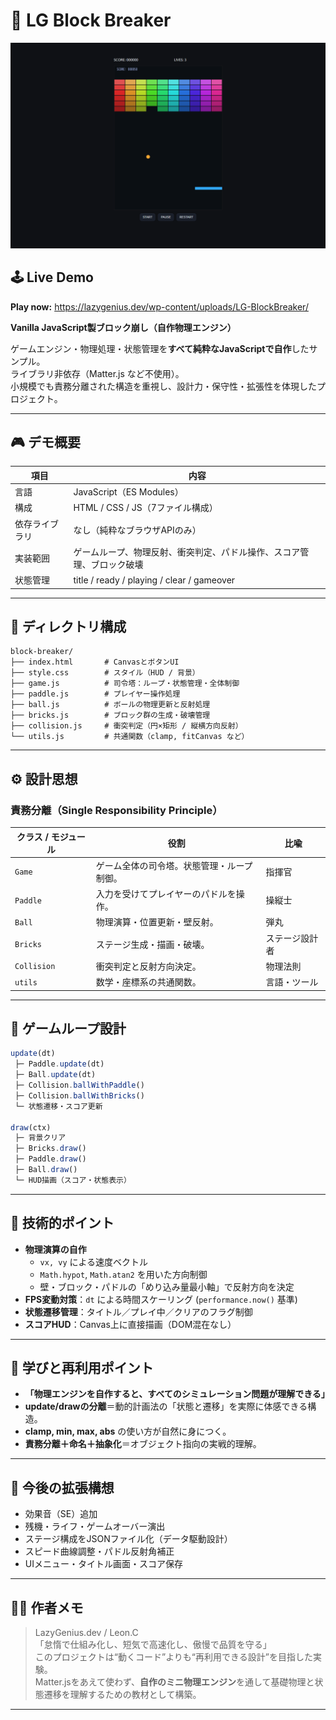# 🧱 LG Block Breaker

![screenshot](./screenshots/gameplay.png)

## 🕹️ Live Demo

**Play now:** https://lazygenius.dev/wp-content/uploads/LG-BlockBreaker/


**Vanilla JavaScript製ブロック崩し（自作物理エンジン）**

ゲームエンジン・物理処理・状態管理を**すべて純粋なJavaScriptで自作**したサンプル。  
ライブラリ非依存（Matter.js など不使用）。  
小規模でも責務分離された構造を重視し、設計力・保守性・拡張性を体現したプロジェクト。

---

## 🎮 デモ概要

| 項目 | 内容 |
|------|------|
| 言語 | JavaScript（ES Modules） |
| 構成 | HTML / CSS / JS（7ファイル構成） |
| 依存ライブラリ | なし（純粋なブラウザAPIのみ） |
| 実装範囲 | ゲームループ、物理反射、衝突判定、パドル操作、スコア管理、ブロック破壊 |
| 状態管理 | title / ready / playing / clear / gameover |

---

## 📂 ディレクトリ構成

```
block-breaker/
├── index.html       # CanvasとボタンUI
├── style.css        # スタイル（HUD / 背景）
├── game.js          # 司令塔：ループ・状態管理・全体制御
├── paddle.js        # プレイヤー操作処理
├── ball.js          # ボールの物理更新と反射処理
├── bricks.js        # ブロック群の生成・破壊管理
├── collision.js     # 衝突判定（円×矩形 / 縦横方向反射）
└── utils.js         # 共通関数（clamp, fitCanvas など）
```

---

## ⚙️ 設計思想

### 責務分離（Single Responsibility Principle）

| クラス / モジュール | 役割 | 比喩 |
|----------------------|------|------|
| `Game` | ゲーム全体の司令塔。状態管理・ループ制御。 | 指揮官 |
| `Paddle` | 入力を受けてプレイヤーのパドルを操作。 | 操縦士 |
| `Ball` | 物理演算・位置更新・壁反射。 | 弾丸 |
| `Bricks` | ステージ生成・描画・破壊。 | ステージ設計者 |
| `Collision` | 衝突判定と反射方向決定。 | 物理法則 |
| `utils` | 数学・座標系の共通関数。 | 言語・ツール |

---

## 🔁 ゲームループ設計

```js
update(dt)
 ├─ Paddle.update(dt)
 ├─ Ball.update(dt)
 ├─ Collision.ballWithPaddle()
 ├─ Collision.ballWithBricks()
 └─ 状態遷移・スコア更新

draw(ctx)
 ├─ 背景クリア
 ├─ Bricks.draw()
 ├─ Paddle.draw()
 ├─ Ball.draw()
 └─ HUD描画（スコア・状態表示）
```

---

## 🎯 技術的ポイント

- **物理演算の自作**  
  - `vx, vy` による速度ベクトル  
  - `Math.hypot`, `Math.atan2` を用いた方向制御  
  - 壁・ブロック・パドルの「めり込み量最小軸」で反射方向を決定  
- **FPS変動対策**：`dt` による時間スケーリング (`performance.now()` 基準)  
- **状態遷移管理**：タイトル／プレイ中／クリアのフラグ制御  
- **スコアHUD**：Canvas上に直接描画（DOM混在なし）  

---

## 🧠 学びと再利用ポイント

- **「物理エンジンを自作すると、すべてのシミュレーション問題が理解できる」**  
- **update/drawの分離**＝動的計画法の「状態と遷移」を実際に体感できる構造。  
- **clamp, min, max, abs** の使い方が自然に身につく。  
- **責務分離＋命名＋抽象化**＝オブジェクト指向の実戦的理解。  

---

## 🧩 今後の拡張構想

- 効果音（SE）追加  
- 残機・ライフ・ゲームオーバー演出  
- ステージ構成をJSONファイル化（データ駆動設計）  
- スピード曲線調整・パドル反射角補正  
- UIメニュー・タイトル画面・スコア保存

---

## 👨‍💻 作者メモ

> LazyGenius.dev / Leon.C  
> 「怠惰で仕組み化し、短気で高速化し、傲慢で品質を守る」  
> このプロジェクトは“動くコード”よりも“再利用できる設計”を目指した実験。  
> Matter.jsをあえて使わず、**自作のミニ物理エンジン**を通して基礎物理と状態遷移を理解するための教材として構築。

---
